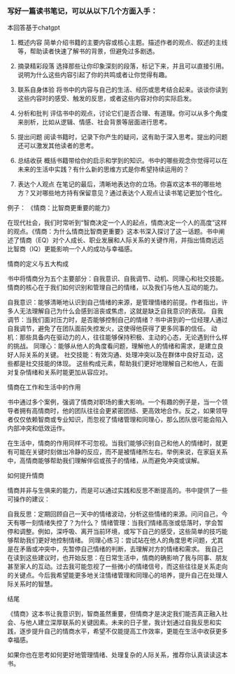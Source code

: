### 写好一篇读书笔记，可以从以下几个方面入手：


本回答基于chatgpt

1. 概述内容
   简单介绍书籍的主要内容或核心主题。描述作者的观点、叙述的主线等，帮助读者快速了解书的背景，但避免过多剧透。

2. 摘录精彩段落
   选择那些让你印象深刻的段落，标记下来，并且可以直接引用。说明为什么这些内容引起了你的共鸣或者让你觉得有趣。

3. 联系自身体验
   将书中的内容与自己的生活、经历或思考结合起来。谈谈你读到这些内容时的感受、触发的反思，或者这些内容对你的实际启发。

4. 分析和批判
   评估书中的观点，讨论它们是否合理、有道理。你可以从多个角度来剖析，比如从逻辑、情感、社会背景等层面进行思考。

5. 提出问题
   阅读书籍时，记录下你产生的疑问，这有助于深入思考。提出的问题还可以激发其他读者的思考。

6. 总结收获
   概括书籍带给你的启示和学到的知识。书中的哪些观念你觉得可以在未来的生活中实践？有什么新的思维方式是你希望持续运用的？

7. 表达个人观点
   在笔记的最后，清晰地表达你的立场。你喜欢这本书的哪些地方？又对哪些地方持有保留意见？通过表达个人观点让读书笔记更加个性化。

例子：
《情商：比智商更重要的能力》

在现代社会，我们时常听到“智商决定一个人的起点，情商决定一个人的高度”这样的观点。《情商：为什么情商比智商更重要》这本书深入探讨了这一话题。书中阐述了情商（EQ）对个人成长、职业发展和人际关系的关键作用，并指出情商远远比智商（IQ）更能影响一个人的成功与幸福感。

情商的定义与五大构成

书中将情商分为五个主要部分：自我意识、自我调节、动机、同理心和社交技能。情商的核心在于我们如何识别和管理自己的情绪，以及我们与他人互动的能力。

自我意识：能够清晰地认识到自己情绪的来源，是管理情绪的前提。作者指出，许多人无法理解自己为什么会感到沮丧或焦虑，这就是缺乏自我意识的表现。
自我调节：当我们面对压力时，是否能够控制自己的情绪？书中讲到的一位经理人通过自我调节，避免了在团队面前失控发火，这使得他获得了更多同事的信任。
动机：那些具备内在驱动力的人，往往能够保持积极、主动的心态，无论遇到什么样的挑战。
同理心：能够从他人的角度看问题，理解他人的情绪和需求，是建立良好人际关系的关键。
社交技能：有效沟通、处理冲突以及在群体中良好互动，这些都是社交技能的体现。
这些构成元素，帮助我们更好地理解自己和他人，在面对复杂情绪和关系时能更加从容应对。

情商在工作和生活中的作用

书中通过多个案例，强调了情商对职场的重大影响。一个有趣的例子是，当一个领导者拥有高情商时，他的团队往往会更紧密团结、更高效地合作。反之，如果领导者仅仅依赖智商或专业知识，而忽视了情绪管理和同理心，那么团队很可能会陷入内部冲突和低效运作。

在生活中，情商的作用同样不可忽视。当我们能够识别自己和他人的情绪时，就更有可能在关键时刻做出冷静的反应，而不是被情绪所左右。举例来说，在家庭关系中，高情商能够帮助我们理解伴侣或孩子的情绪，从而避免冲突或误解。

如何提升情商

情商并非与生俱来的能力，而是可以通过实践和反思不断提高的。书中提供了一些可操作的建议：

自我反思：定期回顾自己一天中的情绪波动，分析这些情绪的来源。问问自己，今天有哪一刻情绪失控了？为什么？
情绪管理：当我们情绪高涨或低落时，学会暂停和调整。例如，深呼吸、离开当前环境，或写下自己的感受，这些简单的技巧能够帮助我们更好地控制情绪。
同理心练习：尝试站在他人的角度思考问题，尤其是在矛盾或冲突中，先暂停自己情绪的判断，去理解对方的情绪和需求。
我自己在读到这些建议时，也开始反思：在日常生活中，情商的确影响了我与同事、朋友甚至家人的互动。过去我可能忽视了一些微小的情绪信号，而这些往往是关系走向的关键点。今后我希望能更多地关注情绪管理和同理心的培养，提升自己在处理人际关系时的智慧。

结尾

《情商》这本书让我意识到，智商虽然重要，但情商才是决定我们能否真正融入社会、与他人建立深厚联系的关键因素。未来的日子里，我计划通过自我反思和实践，逐步提升自己的情商水平，希望不仅能提高工作效率，更能在生活中收获更多幸福感。

如果你也在思考如何更好地管理情绪、处理复杂的人际关系，推荐你认真读读这本书。

